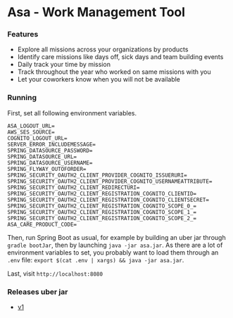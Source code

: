 # Asa - Work Management Tool

### Features
- Explore all missions across your organizations by products
- Identify care missions like days off, sick days and team building events
- Daily track your time by mission
- Track throughout the year who worked on same missions with you
- Let your coworkers know when you will not be available

### Running

First, set all following environment variables.
```
ASA_LOGOUT_URL=
AWS_SES_SOURCE=
COGNITO_LOGOUT_URL=
SERVER_ERROR_INCLUDEMESSAGE=
SPRING_DATASOURCE_PASSWORD=
SPRING_DATASOURCE_URL=
SPRING_DATASOURCE_USERNAME=
SPRING_FLYWAY_OUTOFORDER=
SPRING_SECURITY_OAUTH2_CLIENT_PROVIDER_COGNITO_ISSUERURI=
SPRING_SECURITY_OAUTH2_CLIENT_PROVIDER_COGNITO_USERNAMEATTRIBUTE=
SPRING_SECURITY_OAUTH2_CLIENT_REDIRECTURI=
SPRING_SECURITY_OAUTH2_CLIENT_REGISTRATION_COGNITO_CLIENTID=
SPRING_SECURITY_OAUTH2_CLIENT_REGISTRATION_COGNITO_CLIENTSECRET=
SPRING_SECURITY_OAUTH2_CLIENT_REGISTRATION_COGNITO_SCOPE_0_=
SPRING_SECURITY_OAUTH2_CLIENT_REGISTRATION_COGNITO_SCOPE_1_=
SPRING_SECURITY_OAUTH2_CLIENT_REGISTRATION_COGNITO_SCOPE_2_=
ASA_CARE_PRODUCT_CODE=
```

Then, run Spring Boot as usual,
for example by building an uber jar through `gradle bootJar`,
then by launching `java -jar asa.jar`.
As there are a lot of environment variables to set,
you probably want to load them through an `.env` file:
`export $(cat .env | xargs) && java -jar asa.jar`.

Last, visit `http://localhost:8080`

### Releases uber jar

* [v1](https://drive.google.com/file/d/1JFlfpSun6Cl26-URsR5dtgYU8-xEoF28/view?usp=drive_link)
